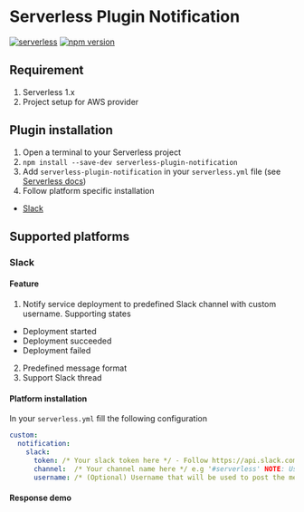 # Serverless Plugin Notification

[![serverless](http://public.serverless.com/badges/v3.svg)](http://www.serverless.com)
[![npm version](https://badge.fury.io/js/serverless-plugin-notification.svg)](https://badge.fury.io/js/serverless-plugin-notification)

## Requirement
1. Serverless 1.x
2. Project setup for AWS provider

## Plugin installation
1. Open a terminal to your Serverless project
2. `npm install --save-dev serverless-plugin-notification`
3. Add `serverless-plugin-notification` in your `serverless.yml` file (see [Serverless docs](https://serverless.com/framework/docs/providers/aws/guide/plugins/#installing-plugins))
4. Follow platform specific installation
  - [Slack](#slack)

## Supported platforms

### Slack

#### Feature
1. Notify service deployment to predefined Slack channel with custom username. Supporting states
  - Deployment started
  - Deployment succeeded
  - Deployment failed
2. Predefined message format
3. Support Slack thread

#### Platform installation

In your `serverless.yml` fill the following configuration
```yaml
custom:
  notification:
    slack:
      token: /* Your slack token here */ - Follow https://api.slack.com/bot-users to get bot access token
      channel:  /* Your channel name here */ e.g '#serverless' NOTE: Using direct message '@person' will have 'channel_not_found' error at `Deployment succeeded` and `Deployment failed`
      username: /* (Optional) Username that will be used to post the message */
```

#### Response demo
